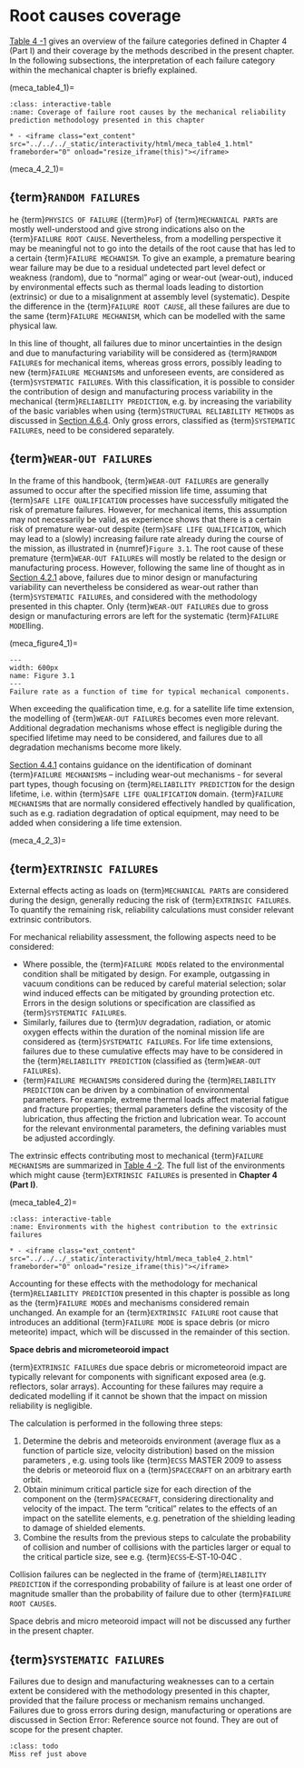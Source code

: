 # Root causes coverage

[Table 4 -1](meca_table4_1) gives an overview of the failure categories defined in Chapter 4 (Part I) and their coverage by the methods described in the present chapter. In the following subsections, the interpretation of each failure category within the mechanical chapter is briefly explained.

(meca_table4_1)=
```{list-table} Coverage of failure root causes by the mechanical reliability prediction methodology presented in this chapter
:class: interactive-table
:name: Coverage of failure root causes by the mechanical reliability prediction methodology presented in this chapter

* - <iframe class="ext_content" src="../../../_static/interactivity/html/meca_table4_1.html" frameborder="0" onload="resize_iframe(this)"></iframe>
```

(meca_4_2_1)=
## {term}`RANDOM FAILURE`s

he {term}`PHYSICS OF FAILURE` ({term}`PoF`) of {term}`MECHANICAL PART`s are mostly well-understood and give strong indications also on the {term}`FAILURE ROOT CAUSE`. Nevertheless, from a modelling perspective it may be meaningful not to go into the details of the root cause that has led to a certain {term}`FAILURE MECHANISM`. To give an example, a premature bearing wear failure may be due to a residual undetected part level defect or weakness (random), due to “normal” aging or wear-out (wear-out), induced by environmental effects such as thermal loads leading to distortion (extrinsic) or due to a misalignment at assembly level (systematic). Despite the difference in the {term}`FAILURE ROOT CAUSE`, all these failures are due to the same {term}`FAILURE MECHANISM`, which can be modelled with the same physical law.

In this line of thought, all failures due to minor uncertainties in the design and due to manufacturing variability will be considered as {term}`RANDOM FAILURE`s for mechanical items, whereas gross errors, possibly leading to new {term}`FAILURE MECHANISM`s and unforeseen events, are considered as {term}`SYSTEMATIC FAILURE`s. With this classification, it is possible to consider the contribution of design and manufacturing process variability in the mechanical {term}`RELIABILITY PREDICTION`, e.g. by increasing the variability of the basic variables when using {term}`STRUCTURAL RELIABILITY METHOD`s as discussed in [Section 4.6.4](meca_4_6_1). Only gross errors, classified as {term}`SYSTEMATIC FAILURE`s, need to be considered separately.

## {term}`WEAR-OUT FAILURE`s

In the frame of this handbook, {term}`WEAR-OUT FAILURE`s are generally assumed to occur after the specified mission life time, assuming that {term}`SAFE LIFE QUALIFICATION` processes have successfully mitigated the risk of premature failures. However, for mechanical items, this assumption may not necessarily be valid, as experience shows that there is a certain risk of premature wear-out despite {term}`SAFE LIFE QUALIFICATION`, which may lead to a (slowly) increasing failure rate already during the course of the mission, as illustrated in {numref}`Figure 3.1`. The root cause of these premature {term}`WEAR-OUT FAILURE`s will mostly be related to the design or manufacturing process. However, following the same line of thought as in [Section 4.2.1](meca_4_2_1) above, failures due to minor design or manufacturing variability can nevertheless be considered as wear-out rather than {term}`SYSTEMATIC FAILURE`s, and considered with the methodology presented in this chapter. Only {term}`WEAR-OUT FAILURE`s due to gross design or manufacturing errors are left for the systematic {term}`FAILURE MODE`lling.

(meca_figure4_1)=
```{figure} ../../pictures/figure4_1.png
---
width: 600px
name: Figure 3.1
---
Failure rate as a function of time for typical mechanical components.
```

When exceeding the qualification time, e.g. for a satellite life time extension, the modelling of {term}`WEAR-OUT FAILURE`s becomes even more relevant. Additional degradation mechanisms whose effect is negligible during the specified lifetime may need to be considered, and failures due to all degradation mechanisms become more likely. 

[Section 4.4.1](meca_4_4_1) contains guidance on the identification of dominant {term}`FAILURE MECHANISM`s – including wear-out mechanisms - for several part types, though focusing on {term}`RELIABILITY PREDICTION` for the design lifetime, i.e. within {term}`SAFE LIFE QUALIFICATION` domain. {term}`FAILURE MECHANISM`s that are normally considered effectively handled by qualification, such as e.g. radiation degradation of optical equipment, may need to be added when considering a life time extension.

(meca_4_2_3)=
## {term}`EXTRINSIC FAILURE`s

External effects acting as loads on {term}`MECHANICAL PART`s are considered during the design, generally reducing the risk of {term}`EXTRINSIC FAILURE`s. To quantify the remaining risk, reliability calculations must consider relevant extrinsic contributors. 

For mechanical reliability assessment, the following aspects need to be considered:

* Where possible, the {term}`FAILURE MODE`s related to the environmental condition shall be mitigated by design. For example, outgassing in vacuum conditions can be reduced by careful material selection; solar wind induced effects can be mitigated by grounding protection etc. Errors in the design solutions or specification are classified as {term}`SYSTEMATIC FAILURE`s.
* Similarly, failures due to {term}`UV` degradation, radiation, or atomic oxygen effects within the duration of the nominal mission life are considered as {term}`SYSTEMATIC FAILURE`s. For life time extensions, failures due to these cumulative effects may have to be considered in the {term}`RELIABILITY PREDICTION` (classified as {term}`WEAR-OUT FAILURE`s).
* {term}`FAILURE MECHANISM`s considered during the {term}`RELIABILITY PREDICTION` can be driven by a combination of environmental parameters. For example, extreme thermal loads affect material fatigue and fracture properties; thermal parameters define the viscosity of the lubrication, thus affecting the friction and lubrication wear. To account for the relevant environmental parameters, the defining variables must be adjusted accordingly. 
  
The extrinsic effects contributing most to mechanical {term}`FAILURE MECHANISM`s are summarized in [Table 4 -2](meca_table4_2). The full list of the environments which might cause {term}`EXTRINSIC FAILURE`s is presented in **Chapter 4 (Part I)**.

(meca_table4_2)=
```{list-table} Environments with the highest contribution to the extrinsic failures
:class: interactive-table
:name: Environments with the highest contribution to the extrinsic failures

* - <iframe class="ext_content" src="../../../_static/interactivity/html/meca_table4_2.html" frameborder="0" onload="resize_iframe(this)"></iframe>
```

Accounting for these effects with the methodology for mechanical {term}`RELIABILITY PREDICTION` presented in this chapter is possible as long as the {term}`FAILURE MODE`s and mechanisms considered remain unchanged. An example for an {term}`EXTRINSIC FAILURE` root cause that introduces an additional {term}`FAILURE MODE` is space debris (or micro meteorite) impact, which will be discussed in the remainder of this section. 

**Space debris and micrometeoroid impact**

{term}`EXTRINSIC FAILURE`s due space debris or micrometeoroid impact are typically relevant for components with significant exposed area (e.g. reflectors, solar arrays). Accounting for these failures may require a dedicated modelling if it cannot be shown that the impact on mission reliability is negligible.

The calculation is performed in the following three steps:
1. Determine the debris and meteoroids environment (average flux as a function of particle size, velocity distribution) based on the mission parameters , e.g. using tools like {term}`ECSS` MASTER 2009  to assess the debris or meteoroid flux on a {term}`SPACECRAFT` on an arbitrary earth orbit.
2. Obtain minimum critical particle size for each direction of the component on the {term}`SPACECRAFT`, considering directionality and velocity of the impact. The term “critical” relates to the effects of an impact on the satellite elements, e.g. penetration of the shielding leading to damage of shielded elements.
3. Combine the results from the previous steps to calculate the probability of collision and number of collisions with the particles larger or equal to the critical particle size, see e.g. {term}`ECSS`‐E‐ST‐10‐04C .

Collision failures can be neglected in the frame of {term}`RELIABILITY PREDICTION` if the corresponding probability of failure is at least one order of magnitude smaller than the probability of failure due to other {term}`FAILURE ROOT CAUSE`s.

Space debris and micro meteoroid impact will not be discussed any further in the present chapter.

## {term}`SYSTEMATIC FAILURE`s

Failures due to design and manufacturing weaknesses can to a certain extent be considered with the methodology presented in this chapter, provided that the failure process or mechanism remains unchanged. Failures due to gross errors during design, manufacturing or operations are discussed in Section Error: Reference source not found. They are out of scope for the present chapter.

```{admonition} Todo
:class: todo
Miss ref just above
```

